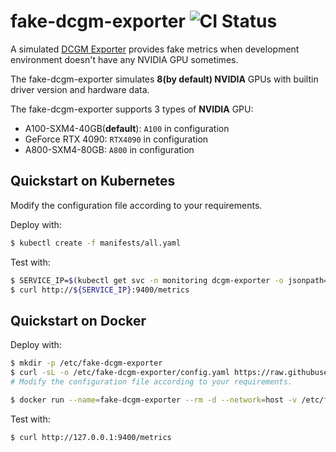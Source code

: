 # fake-dcgm-exporter ![CI Status](https://github.com/crazytaxii/fake-dcgm-exporter/actions/workflows/publish-image.yml/badge.svg)

A simulated [DCGM Exporter](https://github.com/NVIDIA/dcgm-exporter) provides fake metrics when development environment doesn't have any NVIDIA GPU sometimes.

The fake-dcgm-exporter simulates **8(by default) NVIDIA** GPUs with builtin driver version and hardware data.

The fake-dcgm-exporter supports 3 types of **NVIDIA** GPU:

- A100-SXM4-40GB(**default**): `A100` in configuration
- GeForce RTX 4090: `RTX4090` in configuration
- A800-SXM4-80GB: `A800` in configuration

## Quickstart on Kubernetes

Modify the configuration file according to your requirements.

Deploy with:

```bash
$ kubectl create -f manifests/all.yaml
```

Test with:

```bash
$ SERVICE_IP=$(kubectl get svc -n monitoring dcgm-exporter -o jsonpath='{.spec.clusterIP}')
$ curl http://${SERVICE_IP}:9400/metrics
```

## Quickstart on Docker

Deploy with:

```bash
$ mkdir -p /etc/fake-dcgm-exporter
$ curl -sL -o /etc/fake-dcgm-exporter/config.yaml https://raw.githubusercontent.com/crazytaxii/fake-dcgm-exporter/refs/heads/main/config.yaml
# Modify the configuration file according to your requirements.

$ docker run --name=fake-dcgm-exporter --rm -d --network=host -v /etc/fake-dcgm-exporter:/etc/fake-dcgm-exporter crazytaxii/fake-dcgm-exporter:latest
```

Test with:

```bash
$ curl http://127.0.0.1:9400/metrics
```
